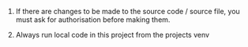 1. If there are changes to be made to the source code / source file, you must ask for authorisation before making them.

2. Always run local code in this project from the projects venv